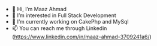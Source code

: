 - 👋 Hi, I’m Maaz Ahmad
- 👀 I’m interested in Full Stack Development
- 🌱 I’m currently working on CakePhp and MySql
- 📫 You can reach me through Linkedin (https://www.linkedin.com/in/maaz-ahmad-3709241a6/)

<!---
MaazAhmad0333/MaazAhmad0333 is a ✨ special ✨ repository because its `README.md` (this file) appears on your GitHub profile.
You can click the Preview link to take a look at your changes.
--->

